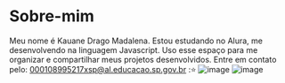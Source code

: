 # Sobre-mim
Meu nome é Kauane Drago Madalena. Estou estudando no Alura, me desenvolvendo na linguagem Javascript.
Uso esse espaço para me organizar e compartilhar meus projetos desenvolvidos.
Entre em contato pelo: 000108995217xsp@al.educacao.sp.gov.br 
:⭐
![image](https://github.com/Kauanedragomadalena/Sobre-mim/assets/169209727/77b64003-fd5e-4607-ae2f-36ec103b1b0a)
![image](https://github.com/Kauanedragomadalena/Sobre-mim/assets/169209727/8733f5b9-a1a1-4f77-a2aa-689b95d89ae8)
